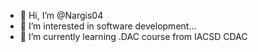 - 👋 Hi, I’m @Nargis04
- 👀 I’m interested in software development...
- 🌱 I’m currently learning .DAC course from IACSD CDAC

<!---
Nargis04/Nargis04 is a ✨ special ✨ repository because its `README.md` (this file) appears on your GitHub profile.
You can click the Preview link to take a look at your changes.
--->
